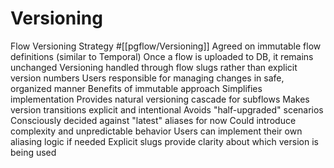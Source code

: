 # Versioning

Flow Versioning Strategy #[[pgflow/Versioning]]
Agreed on immutable flow definitions (similar to Temporal)
Once a flow is uploaded to DB, it remains unchanged
Versioning handled through flow slugs rather than explicit version numbers
Users responsible for managing changes in safe, organized manner
Benefits of immutable approach
Simplifies implementation
Provides natural versioning cascade for subflows
Makes version transitions explicit and intentional
Avoids "half-upgraded" scenarios
Consciously decided against "latest" aliases for now
Could introduce complexity and unpredictable behavior
Users can implement their own aliasing logic if needed
Explicit slugs provide clarity about which version is being used

